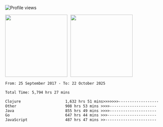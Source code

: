 ![Profile views](https://komarev.com/ghpvc/?username=liuchong)

<!-- ![GitHub stats](https://github-readme-stats.vercel.app/api?username=liuchong&show_icons=true) -->

<div style="display: flex; gap: 10px; align-items: center;">
  <img style="height: 200px;" src="https://github-readme-stats.vercel.app/api?username=liuchong&show_icons=true" />
  <img style="height: 200px;" src="https://github-readme-stats.vercel.app/api/top-langs/?username=liuchong&size_weight=0.5&count_weight=0.5&langs_count=6&hide=css,lua,html&layout=compact" />
</div>

<!-- <img src="https://cr-skills-chart-widget.azurewebsites.net/api/api?username=liuchong&skills=Java,JavaScript,Python,Go,Rust,Zig&show-other-skills=true"/> -->

<!--START_SECTION:waka-->

```txt
From: 25 September 2017 - To: 22 October 2025

Total Time: 5,794 hrs 27 mins

Clojure                    1,632 hrs 51 mins>>>>>>>------------------   28.18 %
Other                      908 hrs 53 mins >>>>---------------------   15.69 %
Java                       855 hrs 49 mins >>>>---------------------   14.77 %
Go                         647 hrs 44 mins >>>----------------------   11.18 %
JavaScript                 487 hrs 47 mins >>-----------------------   08.42 %
```

<!--END_SECTION:waka-->
